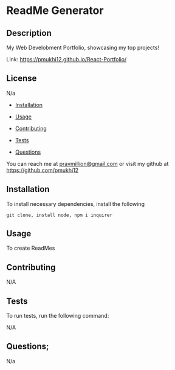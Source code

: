 # ReadMe Generator
  
  ## Description
  My Web Develobment Portfolio, showcasing my top projects!

  Link: https://pmukhi12.github.io/React-Portfolio/

  ## License 

  N/a
  
  * [Installation](#installation)

  * [Usage](#usage)

  * [Contributing](#contributing)

  * [Tests](#tests)

  * [Questions](#questions)

  You can reach me at pravmillion@gmail.com or visit my github at https://github.com/pmukhi12

  ## Installation

  To install necessary dependencies, install the following
  ```
  git clone, install node, npm i inquirer
  ```

  ## Usage

  To create ReadMes

  ## Contributing

  N/A

  ## Tests

  To run tests, run the following command:
 
  N/A
 
  ## Questions;
  
  N/a
